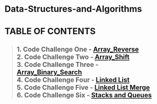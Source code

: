 # Data-Structures-and-Algorithms

# TABLE OF CONTENTS
> ## 1. Code Challenge One - [Array_Reverse](https://github.com/kochsj/python-data-structures-and-algorithms/tree/master/challenges/array_reverse)<br>2. Code Challenge Two - [Array_Shift](https://github.com/kochsj/python-data-structures-and-algorithms/tree/master/challenges/array_shift)<br>3. Code Challenge Three - [Array_Binary_Search](https://github.com/kochsj/python-data-structures-and-algorithms/tree/master/challenges/array_binary_search)<br>4. Code Challenge Four - [Linked List](https://github.com/kochsj/python-data-structures-and-algorithms/tree/master/Data-Structures/linked_list)<br>5. Code Challenge Five - [Linked List Merge](https://github.com/kochsj/python-data-structures-and-algorithms/tree/master/challenges/ll_merge)<br>6. Code Challenge Six - [Stacks and Queues](https://github.com/kochsj/python-data-structures-and-algorithms/tree/stack-and-queue/Data-Structures/stacks_and_queues)
